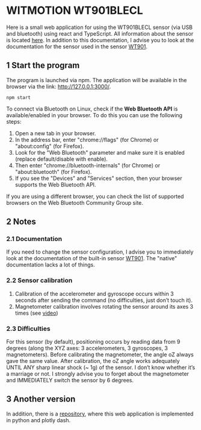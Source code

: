 # WITMOTION WT901BLECL
Here is a small web application for using the WT901BLECL sensor (via USB and bluetooth) using react and TypeScript. All information about the sensor is located [here](https://external.ink?to=https://github.com/WITMOTION/WT901BLECL). In addition to this documentation, I advise you to look at the documentation for the sensor used in the sensor [WT901](https://external.ink?to=https://images-na.ssl-images-amazon.com/images/I/B11fVGszLsS.pdf).

## 1 Start the program
The program is launched via npm. The application will be available in the browser via the link: http://127.0.0.1:3000/.
```
npm start
```

To connect via Bluetooth on Linux, check if the **Web Bluetooth API** is available/enabled in your browser. To do this you can use the following steps:

1. Open a new tab in your browser.
2. In the address bar, enter "chrome://flags" (for Chrome) or "about:config" (for Firefox).
3. Look for the "Web Bluetooth" parameter and make sure it is enabled (replace default/disable with enable).
4. Then enter "chrome://bluetooth-internals" (for Chrome) or "about:bluetooth" (for Firefox).
5. If you see the "Devices" and "Services" section, then your browser supports the Web Bluetooth API.

If you are using a different browser, you can check the list of supported browsers on the Web Bluetooth Community Group site.
 
## 2 Notes

### 2.1 Documentation
If you need to change the sensor configuration, I advise you to immediately look at the documentation of the built-in sensor [WT901](https://external.ink?to=https://images-na.ssl-images-amazon.com/images/I/B11fVGszLsS.pdf). The "native" documentation lacks a lot of things.

### 2.2 Sensor calibration

1. Calibration of the accelerometer and gyroscope occurs within 3 seconds after sending the command (no difficulties, just don’t touch it).
2. Magnetometer calibration involves rotating the sensor around its axes 3 times (see [video](https://external.ink?to=https://youtu.be/smi2uePvC-Q?t=104))

### 2.3 Difficulties

For this sensor (by default), positioning occurs by reading data from 9 degrees (along the XYZ axes: 3 accelerometers, 3 gyroscopes, 3 magnetometers). Before calibrating the magnetometer, the angle oZ always gave the same value. After calibration, the oZ angle works adequately UNTIL ANY sharp linear shock (~ 1g) of the sensor. I don’t know whether it’s a marriage or not. I strongly advise you to forget about the magnetometer and IMMEDIATELY switch the sensor by 6 degrees.

## 3 Another version
In addition, there is a [repository](https://external.ink?to=https://github.com/Silky-Thrower/witmotion_WT901BLECL_py), where this web application is implemented in python and plotly dash.
